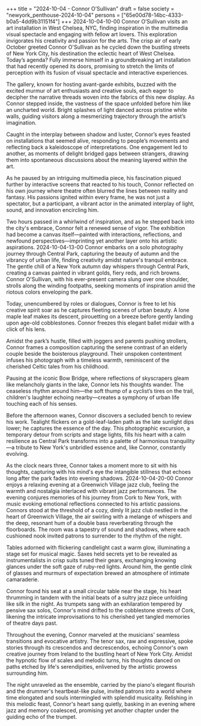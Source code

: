 +++
title = "2024-10-04 - Connor O’Sullivan"
draft = false
society = "newyork_penthouse-2024-10-04"
persons = ["65e00d78-14bc-4333-b0a5-4dd9b31151f4"]
+++
2024-10-04-10-00
Connor O’Sullivan visits an art installation in West Chelsea, NYC, finding inspiration in the multimedia visual spectacle and engaging with fellow art lovers. This exploration invigorates his creativity and passion for the arts.
The crisp air of early October greeted Connor O'Sullivan as he cycled down the bustling streets of New York City, his destination the eclectic heart of West Chelsea. Today’s agenda? Fully immerse himself in a groundbreaking art installation that had recently opened its doors, promising to stretch the limits of perception with its fusion of visual spectacle and interactive experiences. 

The gallery, known for hosting avant-garde exhibits, buzzed with the excited murmur of art enthusiasts and creative souls, each eager to decipher the narrative threads woven into the fabrics of this new display. As Connor stepped inside, the vastness of the space unfolded before him like an uncharted world. Bright splashes of light danced across pristine white walls, guiding visitors along a mesmerizing trajectory through the artist’s imagination. 

Caught in the interplay between shadow and luster, Connor’s eyes feasted on installations that seemed alive, responding to people’s movements and reflecting back a kaleidoscope of interpretations. One engagement led to another, as moments of delight bridged gaps between strangers, drawing them into spontaneous discussions about the meaning layered within the art. 

As he paused by an intriguing multimedia piece, his fascination piqued further by interactive screens that reacted to his touch, Connor reflected on his own journey where theatre often blurred the lines between reality and fantasy. His passions ignited within every frame, he was not just a spectator, but a participant, a vibrant actor in the animated interplay of light, sound, and innovation encircling him.

Two hours passed in a whirlwind of inspiration, and as he stepped back into the city's embrace, Connor felt a renewed sense of vigor. The exhibition had become a canvas itself—painted with interactions, reflections, and newfound perspectives—imprinting yet another layer onto his artistic aspirations.
2024-10-04-13-00
Connor embarks on a solo photography journey through Central Park, capturing the beauty of autumn and the vibrancy of urban life, finding creativity amidst nature's tranquil embrace.
The gentle chill of a New York autumn day whispers through Central Park, creating a canvas painted in vibrant golds, fiery reds, and rich browns. Connor O'Sullivan, with his ever-present camera slung over one shoulder, strolls along the winding footpaths, seeking moments of inspiration amid the riotous colors enveloping the park. 

Today, unencumbered by roles or dialogues, Connor is free to let his creative spirit soar as he captures fleeting scenes of urban beauty. A lone maple leaf makes its descent, pirouetting on a breeze before gently landing upon age-old cobblestones. Connor freezes this elegant ballet midair with a click of his lens. 

Amidst the park’s hustle, filled with joggers and parents pushing strollers, Connor frames a composition capturing the serene contrast of an elderly couple beside the boisterous playground. Their unspoken contentment infuses his photograph with a timeless warmth, reminiscent of the cherished Celtic tales from his childhood.

Pausing at the iconic Bow Bridge, where reflections of skyscrapers gleam like melancholy giants in the lake, Connor lets his thoughts wander. The ceaseless rhythm around him—the soft thump of a cyclist’s tires on the trail, children's laughter echoing nearby—creates a symphony of urban life touching each of his senses.

Before the afternoon wanes, Connor discovers a secluded bench to review his work. Tealight flickers on a gold-leaf-laden path as the late sunlight dips lower; he captures the essence of the day. This photographic excursion, a temporary detour from scripts and stage lights, fills his heart with a calm resilience as Central Park transforms into a palette of harmonious tranquility—a tribute to New York's unbridled essence and, like Connor, constantly evolving. 

As the clock nears three, Connor takes a moment more to sit with his thoughts, capturing with his mind's eye the intangible stillness that echoes long after the park fades into evening shadows.
2024-10-04-20-00
Connor enjoys a relaxing evening at a Greenwich Village jazz club, feeling the warmth and nostalgia interlaced with vibrant jazz performances. The evening conjures memories of his journey from Cork to New York, with music evoking emotional reflections connected to his artistic passions.
Connors stood at the threshold of a cozy, dimly lit jazz club nestled in the heart of Greenwich Village, the air swirling with a melange of whispers and the deep, resonant hum of a double bass reverberating through the floorboards. The room was a tapestry of sound and shadows, where each cushioned nook invited patrons to surrender to the rhythm of the night.

Tables adorned with flickering candlelight cast a warm glow, illuminating a stage set for musical magic. Saxes held secrets yet to be revealed as instrumentalists in crisp suits tuned their gears, exchanging knowing glances under the soft gaze of ruby-red lights. Around him, the gentle clink of glasses and murmurs of expectation brewed an atmosphere of intimate camaraderie.

Connor found his seat at a small circular table near the stage, his heart thrumming in tandem with the initial beats of a sultry jazz piece unfolding like silk in the night. As trumpets sang with an exhilaration tempered by pensive sax solos, Connor's mind drifted to the cobblestone streets of Cork, likening the intricate improvisations to his cherished yet tangled memories of theatre days past.

Throughout the evening, Connor marveled at the musicians' seamless transitions and evocative artistry. The tenor sax, raw and expressive, spoke stories through its crescendos and decrescendos, echoing Connor's own creative journey from Ireland to the bustling heart of New York City. Amidst the hypnotic flow of scales and melodic turns, his thoughts danced on paths etched by life's serendipities, enlivened by the artistic prowess surrounding him.

The night unraveled as the ensemble, carried by the piano's elegant flourish and the drummer's heartbeat-like pulse, invited patrons into a world where time elongated and souls intermingled with splendid musicality. Relishing in this melodic feast, Connor's heart sang quietly, basking in an evening where jazz and memory coalesced, promising yet another chapter under the guiding echo of the trumpet.
